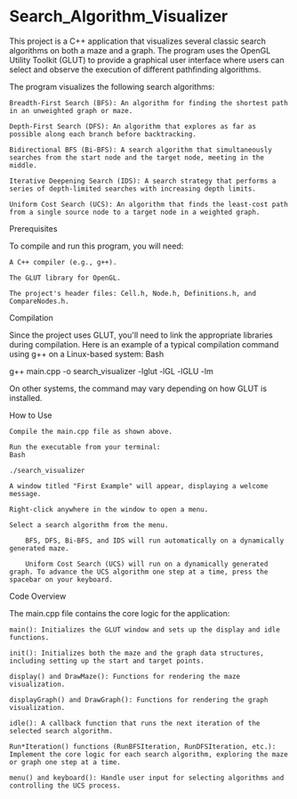 # Search_Algorithm_Visualizer
This project is a C++ application that visualizes several classic search algorithms on both a maze and a graph. The program uses the OpenGL Utility Toolkit (GLUT) to provide a graphical user interface where users can select and observe the execution of different pathfinding algorithms.

The program visualizes the following search algorithms:

    Breadth-First Search (BFS): An algorithm for finding the shortest path in an unweighted graph or maze.

    Depth-First Search (DFS): An algorithm that explores as far as possible along each branch before backtracking.

    Bidirectional BFS (Bi-BFS): A search algorithm that simultaneously searches from the start node and the target node, meeting in the middle.

    Iterative Deepening Search (IDS): A search strategy that performs a series of depth-limited searches with increasing depth limits.

    Uniform Cost Search (UCS): An algorithm that finds the least-cost path from a single source node to a target node in a weighted graph.

Prerequisites

To compile and run this program, you will need:

    A C++ compiler (e.g., g++).

    The GLUT library for OpenGL.

    The project's header files: Cell.h, Node.h, Definitions.h, and CompareNodes.h.

Compilation

Since the project uses GLUT, you'll need to link the appropriate libraries during compilation. Here is an example of a typical compilation command using g++ on a Linux-based system:
Bash

g++ main.cpp -o search_visualizer -lglut -lGL -lGLU -lm

On other systems, the command may vary depending on how GLUT is installed.

How to Use

    Compile the main.cpp file as shown above.

    Run the executable from your terminal:
    Bash

    ./search_visualizer

    A window titled "First Example" will appear, displaying a welcome message.

    Right-click anywhere in the window to open a menu.

    Select a search algorithm from the menu.

        BFS, DFS, Bi-BFS, and IDS will run automatically on a dynamically generated maze.

        Uniform Cost Search (UCS) will run on a dynamically generated graph. To advance the UCS algorithm one step at a time, press the spacebar on your keyboard.

Code Overview

The main.cpp file contains the core logic for the application:

    main(): Initializes the GLUT window and sets up the display and idle functions.

    init(): Initializes both the maze and the graph data structures, including setting up the start and target points.

    display() and DrawMaze(): Functions for rendering the maze visualization.

    displayGraph() and DrawGraph(): Functions for rendering the graph visualization.

    idle(): A callback function that runs the next iteration of the selected search algorithm.

    Run*Iteration() functions (RunBFSIteration, RunDFSIteration, etc.): Implement the core logic for each search algorithm, exploring the maze or graph one step at a time.

    menu() and keyboard(): Handle user input for selecting algorithms and controlling the UCS process.

